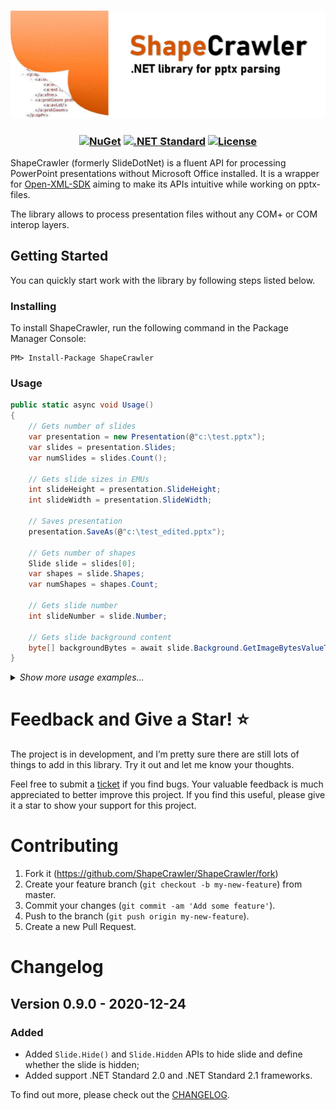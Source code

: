 <h3 align="center">

![ShapeCrawler](/resources/readme.png)

</h3>

<h3 align="center">

[![NuGet](https://img.shields.io/nuget/v/ShapeCrawler?color=blue)](https://www.nuget.org/packages/ShapeCrawler) [![.NET Standard](https://img.shields.io/badge/.NET%20Standard-%3E%3D%202.0-red.svg)](#) [![License](https://img.shields.io/badge/license-MIT-blue.svg)](LICENSE) 

</h3>

ShapeCrawler (formerly SlideDotNet) is a fluent API for processing PowerPoint presentations without Microsoft Office installed. It is a wrapper for [Open-XML-SDK](https://github.com/OfficeDev/Open-XML-SDK) aiming to make its APIs intuitive while working on pptx-files.

The library allows to process presentation files without any COM+ or COM interop layers. 

## Getting Started
You can quickly start work with the library by following steps listed below.
### Installing
To install ShapeCrawler, run the following command in the Package Manager Console:
```
PM> Install-Package ShapeCrawler
```

### Usage

```C#
public static async void Usage()
{
    // Gets number of slides
    var presentation = new Presentation(@"c:\test.pptx");
    var slides = presentation.Slides;
    var numSlides = slides.Count();

    // Gets slide sizes in EMUs
    int slideHeight = presentation.SlideHeight;
    int slideWidth = presentation.SlideWidth;

    // Saves presentation
    presentation.SaveAs(@"c:\test_edited.pptx");

    // Gets number of shapes
    Slide slide = slides[0];
    var shapes = slide.Shapes;
    var numShapes = shapes.Count;

    // Gets slide number
    int slideNumber = slide.Number;

    // Gets slide background content
    byte[] backgroundBytes = await slide.Background.GetImageBytesValueTask();
}
```
<details>
<summary><i>Show more usage examples...</i></summary>

```C#
public static async void Usage()
{
    // Gets number of slides
    var presentation = new Presentation(@"c:\test.pptx");
    var slides = presentation.Slides;
    var numSlides = slides.Count();

    // Gets slide sizes in EMUs
    int slideHeight = presentation.SlideHeight;
    int slideWidth = presentation.SlideWidth;

    // Saves presentation
    presentation.SaveAs(@"c:\test_edited.pptx");

    // Gets number of shapes
    Slide slide = slides[0];
    var shapes = slide.Shapes;
    var numShapes = shapes.Count;

    // Gets slide number
    int slideNumber = slide.Number;

    // Gets slide background content
    byte[] backgroundBytes = await slide.Background.GetImageBytesValueTask();

    // Sets slide background
    using (FileStream fs = File.OpenRead(@"c:\test.png"))
    {
        slide.Background.SetImage(fs);
    }

    // Hides slide
    slide.Hide();
    bool isHidden = slide.Hidden; // true

    // Set some custom data in slide, e.g. tag
    slide.CustomData = "#mySlide";

    // Works with charts
    var chartShape = shapes.FirstOrDefault(s => s.HasChart);
    if (chartShape != null)
    {
        IChart chart = chartShape.Chart;
        if (chart.HasTitle)
        {
            Debug.Print(chart.Title);
        }
        if (chart.Type == ChartType.BarChart)
        {
            Debug.Print("Chart type is BarChart.");
        }
    }
}
```
</details>

# Feedback and Give a Star! :star:
The project is in development, and I’m pretty sure there are still lots of things to add in this library. Try it out and let me know your thoughts.

Feel free to submit a [ticket](https://github.com/ShapeCrawler/ShapeCrawler/issues) if you find bugs. Your valuable feedback is much appreciated to better improve this project. If you find this useful, please give it a star to show your support for this project. 

# Contributing
1. Fork it (https://github.com/ShapeCrawler/ShapeCrawler/fork)
2. Create your feature branch (`git checkout -b my-new-feature`) from master.
3. Commit your changes (`git commit -am 'Add some feature'`).
4. Push to the branch (`git push origin my-new-feature`).
5. Create a new Pull Request.

# Changelog
## Version 0.9.0 - 2020-12-24
### Added
- Added `Slide.Hide()` and `Slide.Hidden` APIs to hide slide and define whether the slide is hidden;
- Added support .NET Standard 2.0 and .NET Standard 2.1 frameworks.

To find out more, please check out the [CHANGELOG](https://github.com/ShapeCrawler/ShapeCrawler/blob/master/CHANGELOG.md).
